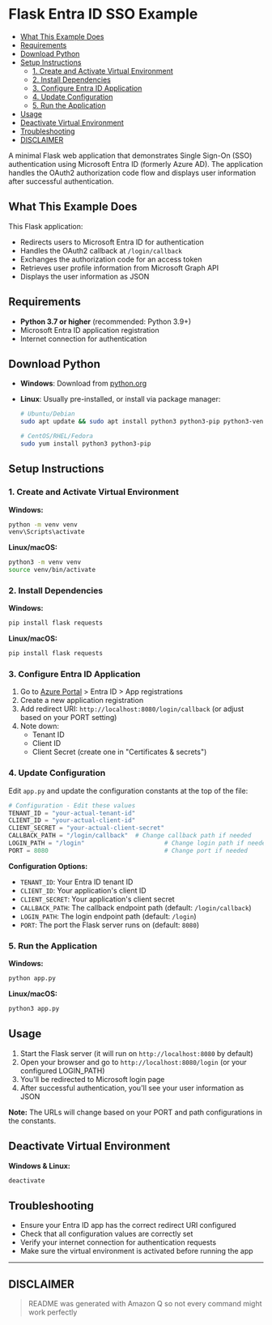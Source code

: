 # Flask Entra ID SSO Example <!-- omit in toc -->

- [What This Example Does](#what-this-example-does)
- [Requirements](#requirements)
- [Download Python](#download-python)
- [Setup Instructions](#setup-instructions)
  - [1. Create and Activate Virtual Environment](#1-create-and-activate-virtual-environment)
  - [2. Install Dependencies](#2-install-dependencies)
  - [3. Configure Entra ID Application](#3-configure-entra-id-application)
  - [4. Update Configuration](#4-update-configuration)
  - [5. Run the Application](#5-run-the-application)
- [Usage](#usage)
- [Deactivate Virtual Environment](#deactivate-virtual-environment)
- [Troubleshooting](#troubleshooting)
- [DISCLAIMER](#disclaimer)

A minimal Flask web application that demonstrates Single Sign-On (SSO) authentication using Microsoft Entra ID (formerly Azure AD). The application handles the OAuth2 authorization code flow and displays user information after successful authentication.

## What This Example Does

This Flask application:

- Redirects users to Microsoft Entra ID for authentication
- Handles the OAuth2 callback at `/login/callback`
- Exchanges the authorization code for an access token
- Retrieves user profile information from Microsoft Graph API
- Displays the user information as JSON

## Requirements

- **Python 3.7 or higher** (recommended: Python 3.9+)
- Microsoft Entra ID application registration
- Internet connection for authentication

## Download Python

- **Windows**: Download from [python.org](https://www.python.org/downloads/windows/)
- **Linux**: Usually pre-installed, or install via package manager:

  ```bash
  # Ubuntu/Debian
  sudo apt update && sudo apt install python3 python3-pip python3-venv
  
  # CentOS/RHEL/Fedora
  sudo yum install python3 python3-pip
  ```

## Setup Instructions

### 1. Create and Activate Virtual Environment

**Windows:**

```cmd
python -m venv venv
venv\Scripts\activate
```

**Linux/macOS:**

```bash
python3 -m venv venv
source venv/bin/activate
```

### 2. Install Dependencies

**Windows:**

```cmd
pip install flask requests
```

**Linux/macOS:**

```bash
pip install flask requests
```

### 3. Configure Entra ID Application

1. Go to [Azure Portal](https://portal.azure.com) > Entra ID > App registrations
2. Create a new application registration
3. Add redirect URI: `http://localhost:8080/login/callback` (or adjust based on your PORT setting)
4. Note down:
   - Tenant ID
   - Client ID
   - Client Secret (create one in "Certificates & secrets")

### 4. Update Configuration

Edit `app.py` and update the configuration constants at the top of the file:

```python
# Configuration - Edit these values
TENANT_ID = "your-actual-tenant-id"
CLIENT_ID = "your-actual-client-id"
CLIENT_SECRET = "your-actual-client-secret"
CALLBACK_PATH = "/login/callback"  # Change callback path if needed
LOGIN_PATH = "/login"                      # Change login path if needed
PORT = 8080                                # Change port if needed
```

**Configuration Options:**

- `TENANT_ID`: Your Entra ID tenant ID
- `CLIENT_ID`: Your application's client ID
- `CLIENT_SECRET`: Your application's client secret
- `CALLBACK_PATH`: The callback endpoint path (default: `/login/callback`)
- `LOGIN_PATH`: The login endpoint path (default: `/login`)
- `PORT`: The port the Flask server runs on (default: `8080`)

### 5. Run the Application

**Windows:**

```cmd
python app.py
```

**Linux/macOS:**

```bash
python3 app.py
```

## Usage

1. Start the Flask server (it will run on `http://localhost:8080` by default)
2. Open your browser and go to `http://localhost:8080/login` (or your configured LOGIN_PATH)
3. You'll be redirected to Microsoft login page
4. After successful authentication, you'll see your user information as JSON

**Note:** The URLs will change based on your PORT and path configurations in the constants.

## Deactivate Virtual Environment

**Windows & Linux:**

```bash
deactivate
```

## Troubleshooting

- Ensure your Entra ID app has the correct redirect URI configured
- Check that all configuration values are correctly set
- Verify your internet connection for authentication requests
- Make sure the virtual environment is activated before running the app

---

## DISCLAIMER

> README was generated with Amazon Q so not every command might work perfectly
